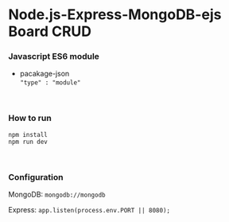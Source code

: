 # Node.js-Express-MongoDB-ejs Board CRUD
### Javascript ES6 module
- pacakage-json <br/>
`"type" : "module"`

<Br/>

### How to run
`npm install`<br/>
`npm run dev`

<br/>

### Configuration
MongoDB: `mongodb://mongodb`

Express: `app.listen(process.env.PORT || 8080);`
